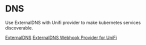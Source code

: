# DNS

Use ExternalDNS with Unifi provider to make kubernetes services discoverable.

[ExternalDNS](https://github.com/kubernetes-sigs/external-dns)
[ExternalDNS Webhook Provider for UniFi](https://github.com/kashalls/external-dns-unifi-webhook)

